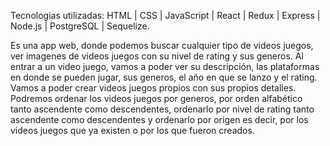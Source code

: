 Tecnologias utilizadas: HTML | CSS | JavaScript | React | Redux | Express | Node.js | PostgreSQL | Sequelize.

Es una app web, donde podemos buscar cualquier tipo de videos juegos, ver imagenes de videos juegos con su nivel de rating y sus generos. Al entrar a un video juego, vamos a poder ver su descripción, las plataformas en donde se pueden jugar, sus generos, el año en que se lanzo y el rating. Vamos a poder crear videos juegos propios con sus propios detalles. Podremos ordenar los videos juegos por generos, por orden alfabético tanto ascendente como descendentes, ordenarlo por nivel de rating tanto ascendente como descendentes y ordenarlo por origen es decir, por los videos juegos que ya existen o por los que fueron creados.
